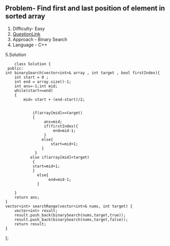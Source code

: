 ## Problem- Find first and last position of element in sorted array
1. Difficulty- Easy 
2. [QuestionLink](https://leetcode.com/problems/find-first-and-last-position-of-element-in-sorted-array/)
3. Approach - Binary Search
4. Language - C++


5.Solution
 
        class Solution {
     public:
    int binarySearch(vector<int>& array , int target , bool firstIndex){
        int start = 0 ;
        int end = array.size()-1;
        int ans=-1;int mid;
        while(start<=end)
        {
            mid= start + (end-start)/2;
            
           
                if(array[mid]==target)
                {
                     ans=mid;
                     if(firstIndex){
                         end=mid-1;
                     }
                    else{
                        start=mid+1;
                    }
                 }
               else if(array[mid]<target)
                {
                start=mid+1;
                }
                  else{
                       end=mid-1;
                  }
            
        }
        return ans;
    }
    vector<int> searchRange(vector<int>& nums, int target) {
        vector<int> result;
        result.push_back(binarySearch(nums,target,true));
        result.push_back(binarySearch(nums,target,false));
        return result;
    }
};
   
      
        
